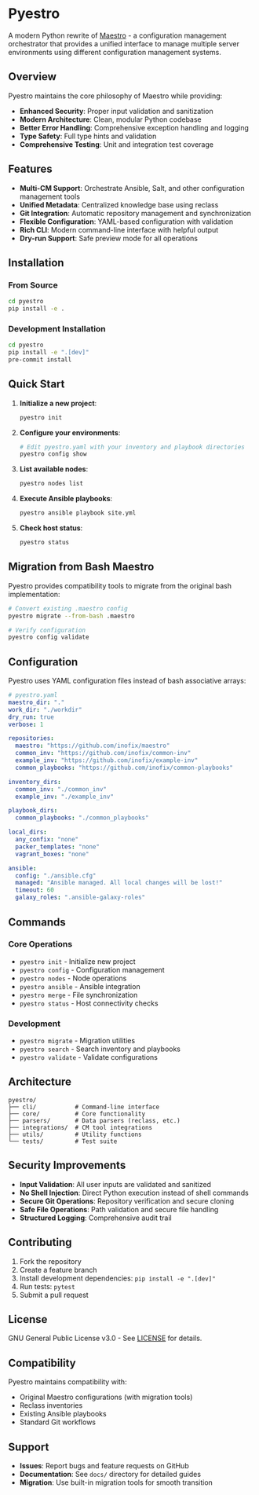 # Pyestro

A modern Python rewrite of [Maestro](https://github.com/inofix/maestro) - a configuration management orchestrator that provides a unified interface to manage multiple server environments using different configuration management systems.

## Overview

Pyestro maintains the core philosophy of Maestro while providing:
- **Enhanced Security**: Proper input validation and sanitization
- **Modern Architecture**: Clean, modular Python codebase
- **Better Error Handling**: Comprehensive exception handling and logging
- **Type Safety**: Full type hints and validation
- **Comprehensive Testing**: Unit and integration test coverage

## Features

- **Multi-CM Support**: Orchestrate Ansible, Salt, and other configuration management tools
- **Unified Metadata**: Centralized knowledge base using reclass
- **Git Integration**: Automatic repository management and synchronization
- **Flexible Configuration**: YAML-based configuration with validation
- **Rich CLI**: Modern command-line interface with helpful output
- **Dry-run Support**: Safe preview mode for all operations

## Installation

### From Source
```bash
cd pyestro
pip install -e .
```

### Development Installation
```bash
cd pyestro
pip install -e ".[dev]"
pre-commit install
```

## Quick Start

1. **Initialize a new project**:
   ```bash
   pyestro init
   ```

2. **Configure your environments**:
   ```bash
   # Edit pyestro.yaml with your inventory and playbook directories
   pyestro config show
   ```

3. **List available nodes**:
   ```bash
   pyestro nodes list
   ```

4. **Execute Ansible playbooks**:
   ```bash
   pyestro ansible playbook site.yml
   ```

5. **Check host status**:
   ```bash
   pyestro status
   ```

## Migration from Bash Maestro

Pyestro provides compatibility tools to migrate from the original bash implementation:

```bash
# Convert existing .maestro config
pyestro migrate --from-bash .maestro

# Verify configuration
pyestro config validate
```

## Configuration

Pyestro uses YAML configuration files instead of bash associative arrays:

```yaml
# pyestro.yaml
maestro_dir: "."
work_dir: "./workdir"
dry_run: true
verbose: 1

repositories:
  maestro: "https://github.com/inofix/maestro"
  common_inv: "https://github.com/inofix/common-inv"
  example_inv: "https://github.com/inofix/example-inv"
  common_playbooks: "https://github.com/inofix/common-playbooks"

inventory_dirs:
  common_inv: "./common_inv"
  example_inv: "./example_inv"

playbook_dirs:
  common_playbooks: "./common_playbooks"

local_dirs:
  any_confix: "none"
  packer_templates: "none"
  vagrant_boxes: "none"

ansible:
  config: "./ansible.cfg"
  managed: "Ansible managed. All local changes will be lost!"
  timeout: 60
  galaxy_roles: ".ansible-galaxy-roles"
```

## Commands

### Core Operations
- `pyestro init` - Initialize new project
- `pyestro config` - Configuration management
- `pyestro nodes` - Node operations
- `pyestro ansible` - Ansible integration
- `pyestro merge` - File synchronization
- `pyestro status` - Host connectivity checks

### Development
- `pyestro migrate` - Migration utilities
- `pyestro search` - Search inventory and playbooks
- `pyestro validate` - Validate configurations

## Architecture

```
pyestro/
├── cli/           # Command-line interface
├── core/          # Core functionality
├── parsers/       # Data parsers (reclass, etc.)
├── integrations/  # CM tool integrations
├── utils/         # Utility functions
└── tests/         # Test suite
```

## Security Improvements

- **Input Validation**: All user inputs are validated and sanitized
- **No Shell Injection**: Direct Python execution instead of shell commands
- **Secure Git Operations**: Repository verification and secure cloning
- **Safe File Operations**: Path validation and secure file handling
- **Structured Logging**: Comprehensive audit trail

## Contributing

1. Fork the repository
2. Create a feature branch
3. Install development dependencies: `pip install -e ".[dev]"`
4. Run tests: `pytest`
5. Submit a pull request

## License

GNU General Public License v3.0 - See [LICENSE](LICENSE) for details.

## Compatibility

Pyestro maintains compatibility with:
- Original Maestro configurations (with migration tools)
- Reclass inventories
- Existing Ansible playbooks
- Standard Git workflows

## Support

- **Issues**: Report bugs and feature requests on GitHub
- **Documentation**: See `docs/` directory for detailed guides
- **Migration**: Use built-in migration tools for smooth transition
